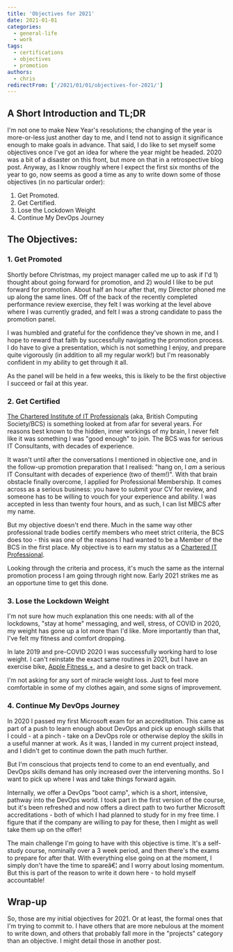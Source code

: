 ```yaml
---
title: 'Objectives for 2021'
date: 2021-01-01
categories:
  - general-life
  - work
tags:
  - certifications
  - objectives
  - promotion
authors:
  - chris
redirectFrom: ['/2021/01/01/objectives-for-2021/']
---
```


## A Short Introduction and TL;DR

I'm not one to make New Year's resolutions; the changing of the year is more-or-less just another day to me, and I tend not to assign it significance enough to make goals in advance. That said, I do like to set myself some objectives once I've got an idea for where the year might be headed. 2020 was a bit of a disaster on this front, but more on that in a retrospective blog post. Anyway, as I know roughly where I expect the first six months of the year to go, now seems as good a time as any to write down some of those objectives (in no particular order):

1. Get Promoted.
2. Get Certified.
3. Lose the Lockdown Weight
4. Continue My DevOps Journey

## The Objectives:

### 1\. Get Promoted

Shortly before Christmas, my project manager called me up to ask if I'd 1) thought about going forward for promotion, and 2) would I like to be put forward for promotion. About half an hour after that, my Director phoned me up along the same lines. Off of the back of the recently completed performance review exercise, they felt I was working at the level above where I was currently graded, and felt I was a strong candidate to pass the promotion panel.

I was humbled and grateful for the confidence they've shown in me, and I hope to reward that faith by successfully navigating the promotion process. I do have to give a presentation, which is not something I enjoy, and prepare quite vigorously (in addition to all my regular work!) but I'm reasonably confident in my ability to get through it all.

As the panel will be held in a few weeks, this is likely to be the first objective I succeed or fail at this year.

### 2\. Get Certified

[The Chartered Institute of IT Professionals](https://www.bcs.org/) (aka, British Computing Society/BCS) is something looked at from afar for several years. For reasons best known to the hidden, inner workings of my brain, I never felt like it was something I was "good enough" to join. The BCS was for serious IT Consultants, with decades of experience.

It wasn't until after the conversations I mentioned in objective one, and in the follow-up promotion preparation that I realised: "hang on, I _am_ a serious IT Consultant with decades of experience (two of them!)". With that brain obstacle finally overcome, I applied for Professional Membership. It comes across as a serious business: you have to submit your CV for review, and someone has to be willing to vouch for your experience and ability. I was accepted in less than twenty four hours, and as such, I can list MBCS after my name.

But my objective doesn't end there. Much in the same way other professional trade bodies certify members who meet strict criteria, the BCS does too - this was one of the reasons I had wanted to be a Member of the BCS in the first place. My objective is to earn my status as a [Chartered IT Professional](https://www.bcs.org/get-qualified/become-chartered/chartered-it-professional/).

Looking through the criteria and process, it's much the same as the internal promotion process I am going through right now. Early 2021 strikes me as an opportune time to get this done.

### 3\. Lose the Lockdown Weight

I'm not sure how much explanation this one needs: with all of the lockdowns, "stay at home" messaging, and well, stress, of COVID in 2020, my weight has gone up a lot more than I'd like. More importantly than that, I've felt my fitness and comfort dropping.

In late 2019 and pre-COVID 2020 I was successfully working hard to lose weight. I can't reinstate the exact same routines in 2021, but I have an exercise bike, [Apple Fitness +](https://www.apple.com/uk/apple-fitness-plus/), and a desire to get back on track.

I'm not asking for any sort of miracle weight loss. Just to feel more comfortable in some of my clothes again, and some signs of improvement.

### 4\. Continue My DevOps Journey

In 2020 I passed my first Microsoft exam for an accreditation. This came as part of a push to learn enough about DevOps and pick up enough skills that I could - at a pinch - take on a DevOps role or otherwise deploy the skills in a useful manner at work. As it was, I landed in my current project instead, and I didn't get to continue down the path much further.

But I'm conscious that projects tend to come to an end eventually, and DevOps skills demand has only increased over the intervening months. So I want to pick up where I was and take things forward again.

Internally, we offer a DevOps "boot camp", which is a short, intensive, pathway into the DevOps world. I took part in the first version of the course, but it's been refreshed and now offers a direct path to two further Microsoft accreditations - both of which I had planned to study for in my free time. I figure that if the company are willing to pay for these, then I might as well take them up on the offer!

The main challenge I'm going to have with this objective is time. It's a self-study course, nominally over a 3 week period, and then there's the exams to prepare for after that. With everything else going on at the moment, I simply don't have the time to spareâ€¦ and I worry about losing momentum. But this is part of the reason to write it down here - to hold myself accountable!

## Wrap-up

So, those are my initial objectives for 2021. Or at least, the formal ones that I'm trying to commit to. I have others that are more nebulous at the moment to write down, and others that probably fall more in the "projects" category than an objective. I might detail those in another post.
